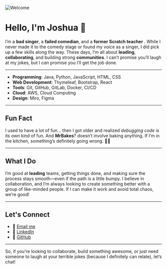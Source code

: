 ![Welcome](https://media0.giphy.com/media/v1.Y2lkPTc5MGI3NjExZ3ZyNXhlNnZqdmEzb2h5dDZwOW9hMmlnMzRuMDE3cnUybXN5cjFvcCZlcD12MV9pbnRlcm5hbF9naWZfYnlfaWQmY3Q9Zw/f3iwJFOVOwuy7K6FFw/giphy.webp)

# Hello, I'm Joshua 👋

I’m a **bad singer**, a **failed comedian**, and a **former Scratch teacher** . While I never made it to the comedy stage or found my voice as a singer, I did pick up a few skills along the way. These days, I’m all about **leading**, **collaborating**, and building strong **communities**. I can’t promise you’ll laugh at my jokes, but I *can* promise you I’ll get the job done.

---

- **Programming**: Java, Python, JavaScript, HTML, CSS
- **Web Development**: Thymeleaf, Bootstrap, React
- **Tools**: Git, GitHub, GitLab, Docker, CI/CD
- **Cloud**: AWS, Cloud Computing
- **Design**: Miro, Figma

---

## Fun Fact
I used to have a lot of fun… then I got older and realized *debugging code* is its own kind of fun. And **MrBakes**? doesn’t involve baking anything. If I’m in the kitchen, something’s definitely going wrong. 🎤🍰

---

## What I Do
I’m good at **leading** teams, getting things done, and making sure the process stays smooth—even if the path is a little bumpy. I believe in collaboration, and I’m always looking to create something better with a group of like-minded people. If I can make it work and avoid total chaos, we’re good!

---

## Let's Connect
- 📧 [Email me](joshuabarker18@gmail.com)
- 🔗 [LinkedIn](https://www.linkedin.com/in/yourprofile)
- 👾 [GitHub](https://github.com/MrBakes1)

---

So, if you're looking to collaborate, build something awesome, or just need someone to laugh at your terrible jokes (because I definitely can relate), let’s chat!